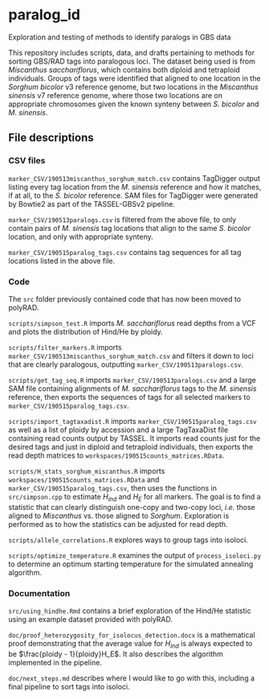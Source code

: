 # paralog_id
Exploration and testing of methods to identify paralogs in GBS data

This repository includes scripts, data, and drafts pertaining to methods for
sorting GBS/RAD tags into paralogous loci.  The dataset being used is
from *Miscanthus sacchariflorus*, which contains both diploid and tetraploid
individuals.  Groups of tags were identified that aligned to one location
in the *Sorghum bicolor* v3 reference genome, but two locations in the
*Miscanthus sinensis* v7 reference genome, where those two locations are
on appropriate chromosomes given the known synteny between *S. bicolor* and
*M. sinensis*.

## File descriptions

### CSV files

`marker_CSV/190513miscanthus_sorghum_match.csv` contains TagDigger output listing every
tag location from the *M. sinensis* reference and how it matches, if at all,
to the *S. bicolor* reference.  SAM files for TagDigger were generated by
Bowtie2 as part of the TASSEL-GBSv2 pipeline.

`marker_CSV/190513paralogs.csv` is filtered from the above file, to only contain pairs
of *M. sinensis* tag locations that align to the same *S. bicolor* location,
and only with appropriate synteny.

`marker_CSV/190515paralog_tags.csv` contains tag sequences for all tag locations listed
in the above file.

### Code

The `src` folder previously contained code that has now been moved to polyRAD.

`scripts/simpson_test.R` imports *M. sacchariflorus* read depths from a VCF and
plots the distribution of Hind/He by ploidy.

`scripts/filter_markers.R` imports `marker_CSV/190513miscanthus_sorghum_match.csv`
and filters it down to loci that are clearly paralogous, outputting
`marker_CSV/190513paralogs.csv`.

`scripts/get_tag_seq.R` imports `marker_CSV/190513paralogs.csv` and a large
SAM file containing alignments of *M. sacchariflorus* tags to the
*M. sinensis* reference, then exports the sequences of tags for all
selected markers to `marker_CSV/190515paralog_tags.csv`.

`scripts/import_tagtaxadist.R` imports `marker_CSV/190515paralog_tags.csv` as
well as a list of ploidy by accession and a large TagTaxaDist file containing
read counts output by TASSEL.  It imports read counts just for the desired
tags and just in diploid and tetraploid individuals, then exports the read
depth matrices to `workspaces/190515counts_matrices.RData`.

`scripts/H_stats_sorghum_miscanthus.R` imports `workspaces/190515counts_matrices.RData`
and `marker_CSV/190515paralog_tags.csv`, then uses the functions in
`src/simpson.cpp` to estimate $H_{ind}$ and $H_E$ for all markers.
The goal is to find a statistic that can clearly distinguish one-copy and
two-copy loci, *i.e.* those aligned to *Miscanthus* vs. those aligned to
*Sorghum*.
Exploration is performed as to how the statistics can be adjusted for read depth.

`scripts/allele_correlations.R` explores ways to group tags into isoloci.

`scripts/optimize_temperature.R` examines the output of `process_isoloci.py` to
determine an optimum starting temperature for the simulated annealing algorithm.

### Documentation

`src/using_hindhe.Rmd` contains a brief exploration of the Hind/He statistic
using an example dataset provided with polyRAD.

`doc/proof_heterozygosity_for_isolocus_detection.docx` is a mathematical proof
demonstrating that the average value for $H_{ind}$ is always expected to be
$\frac{ploidy - 1}{ploidy}H_E$.  It also describes the algorithm implemented
in the pipeline.

`doc/next_steps.md` describes where I would like to go with this, including
a final pipeline to sort tags into isoloci.
